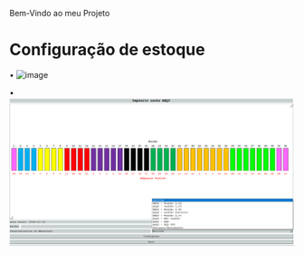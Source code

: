 Bem-Vindo ao meu Projeto 
# Configuração de estoque

• ![image](https://github.com/jaqueboeno96/PyQt5-Rack-Configuracao/assets/106850204/d54fa803-d145-41e5-9c3c-1fd23795e332)

• ![Categories](image.png)